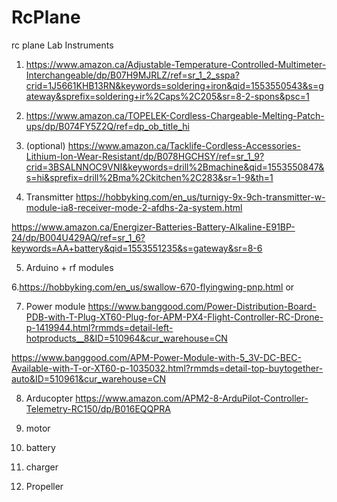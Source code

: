 # RcPlane
rc plane
Lab Instruments
1. https://www.amazon.ca/Adjustable-Temperature-Controlled-Multimeter-Interchangeable/dp/B07H9MJRLZ/ref=sr_1_2_sspa?crid=1J5661KHB13RN&keywords=soldering+iron&qid=1553550543&s=gateway&sprefix=soldering+ir%2Caps%2C205&sr=8-2-spons&psc=1


2. https://www.amazon.ca/TOPELEK-Cordless-Chargeable-Melting-Patch-ups/dp/B074FY5Z2Q/ref=dp_ob_title_hi

3. (optional) https://www.amazon.ca/Tacklife-Cordless-Accessories-Lithium-Ion-Wear-Resistant/dp/B078HGCHSY/ref=sr_1_9?crid=3BSALNNOC9VNI&keywords=drill%2Bmachine&qid=1553550847&s=hi&sprefix=drill%2Bma%2Ckitchen%2C283&sr=1-9&th=1

4. Transmitter 
https://hobbyking.com/en_us/turnigy-9x-9ch-transmitter-w-module-ia8-receiver-mode-2-afdhs-2a-system.html

https://www.amazon.ca/Energizer-Batteries-Battery-Alkaline-E91BP-24/dp/B004U429AQ/ref=sr_1_6?keywords=AA+battery&qid=1553551235&s=gateway&sr=8-6 

5. Arduino + rf modules

6.https://hobbyking.com/en_us/swallow-670-flyingwing-pnp.html 
or

7. Power module
https://www.banggood.com/Power-Distribution-Board-PDB-with-T-Plug-XT60-Plug-for-APM-PX4-Flight-Controller-RC-Drone-p-1419944.html?rmmds=detail-left-hotproducts__8&ID=510964&cur_warehouse=CN

https://www.banggood.com/APM-Power-Module-with-5_3V-DC-BEC-Available-with-T-or-XT60-p-1035032.html?rmmds=detail-top-buytogether-auto&ID=510961&cur_warehouse=CN

8. Arducopter
https://www.amazon.com/APM2-8-ArduPilot-Controller-Telemetry-RC150/dp/B016EQQPRA

9. motor

10. battery

11. charger

12. Propeller
